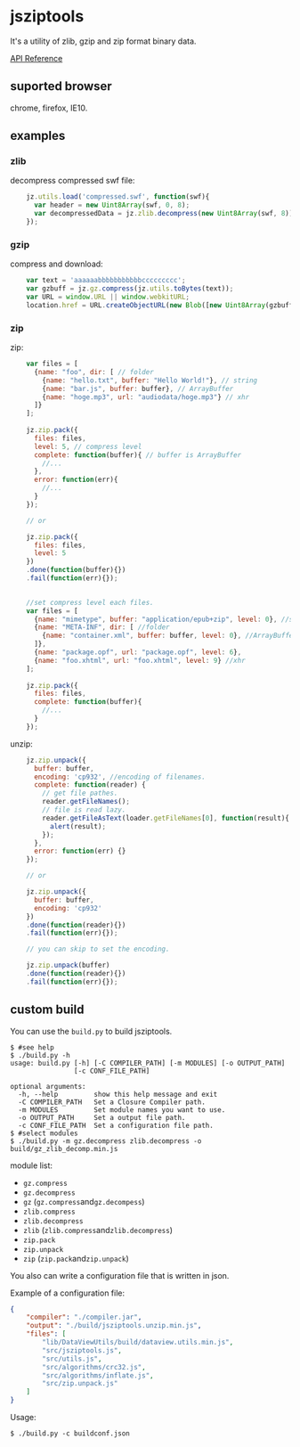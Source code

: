 # jsziptools

It's a utility of zlib, gzip and zip format binary data.

[API Reference](http://ukyo.github.com/jsziptools/docs/build/html/index.html)

## suported browser

chrome, firefox, IE10.

## examples

### zlib

decompress compressed swf file:

```javascript
    jz.utils.load('compressed.swf', function(swf){
      var header = new Uint8Array(swf, 0, 8);
      var decompressedData = jz.zlib.decompress(new Uint8Array(swf, 8));
    });
```


### gzip

compress and download:

```javascript
    var text = 'aaaaaabbbbbbbbbbbccccccccc';
    var gzbuff = jz.gz.compress(jz.utils.toBytes(text));
    var URL = window.URL || window.webkitURL;
    location.href = URL.createObjectURL(new Blob([new Uint8Array(gzbuff)]));
```

### zip

zip:

```javascript
    var files = [
      {name: "foo", dir: [ // folder
        {name: "hello.txt", buffer: "Hello World!"}, // string
        {name: "bar.js", buffer: buffer}, // ArrayBuffer
        {name: "hoge.mp3", url: "audiodata/hoge.mp3"} // xhr
      ]}
    ];
    
    jz.zip.pack({
      files: files,
      level: 5, // compress level
      complete: function(buffer){ // buffer is ArrayBuffer
        //...
      },
      error: function(err){
        //...
      }
    });

    // or

    jz.zip.pack({
      files: files,
      level: 5
    })
    .done(function(buffer){})
    .fail(function(err){});
    

    //set compress level each files.
    var files = [
      {name: "mimetype", buffer: "application/epub+zip", level: 0}, //string
      {name: "META-INF", dir: [ //folder
        {name: "container.xml", buffer: buffer, level: 0}, //ArrayBuffer
      ]},
      {name: "package.opf", url: "package.opf", level: 6},
      {name: "foo.xhtml", url: "foo.xhtml", level: 9} //xhr
    ];
    
    jz.zip.pack({
      files: files,
      complete: function(buffer){
        //...
      }
    });
```

unzip:

```javascript
    jz.zip.unpack({
      buffer: buffer,
      encoding: 'cp932', //encoding of filenames.
      complete: function(reader) {
        // get file pathes.
        reader.getFileNames();
        // file is read lazy.
        reader.getFileAsText(loader.getFileNames[0], function(result){
          alert(result);
        });
      },
      error: function(err) {}
    });

    // or

    jz.zip.unpack({
      buffer: buffer,
      encoding: 'cp932'
    })
    .done(function(reader){})
    .fail(function(err){});

    // you can skip to set the encoding.

    jz.zip.unpack(buffer)
    .done(function(reader){})
    .fail(function(err){});
```

## custom build

You can use the `build.py` to build jsziptools.

```
$ #see help
$ ./build.py -h
usage: build.py [-h] [-C COMPILER_PATH] [-m MODULES] [-o OUTPUT_PATH]
                [-c CONF_FILE_PATH]

optional arguments:
  -h, --help         show this help message and exit
  -C COMPILER_PATH   Set a Closure Compiler path.
  -m MODULES         Set module names you want to use.
  -o OUTPUT_PATH     Set a output file path.
  -c CONF_FILE_PATH  Set a configuration file path.
$ #select modules
$ ./build.py -m gz.decompress zlib.decompress -o build/gz_zlib_decomp.min.js
```

module list:

* `gz.compress`
* `gz.decompress`
* `gz` (`gz.compress`and`gz.decompess`)
* `zlib.compress`
* `zlib.decompress`
* `zlib` (`zlib.compress`and`zlib.decompress`)
* `zip.pack`
* `zip.unpack`
* `zip` (`zip.pack`and`zip.unpack`)

You also can write a configuration file that is written in json.

Example of a configuration file:

```json
{
    "compiler": "./compiler.jar",
    "output": "./build/jsziptools.unzip.min.js",
    "files": [
        "lib/DataViewUtils/build/dataview.utils.min.js",
        "src/jsziptools.js",
        "src/utils.js",
        "src/algorithms/crc32.js",
        "src/algorithms/inflate.js",
        "src/zip.unpack.js"
    ]
}
```

Usage:

```
$ ./build.py -c buildconf.json
```